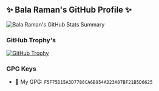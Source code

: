 ##  ✨ Bala Raman's GitHub Profile ✨

![Bala Raman's GitHub Stats Summary](https://github-readme-stats.vercel.app/api?username=srbala&show_icons=true&theme=radical)

### GitHub Trophy's

[![GitHub Trophy](https://github-profile-trophy.vercel.app/?username=srbala&theme=darkhub)](https://github.com/ryo-ma/github-profile-trophy)

<!--
- 👯 Member of AlmaLinux community, working on containers, cloud images, WSL, and LiveMedia. Looking into build automations
- ✨ Create BI/AI applications, Centralized email notifications and printing 
- 👯 Collaborated with IBM Team, RedHat Team and our own Middleware, Netowrking & Security team to implement hybrid cloud on the enterprise
- 🌱 Implemented hybrid cloud using OpenShift, Exploring OKD, Rancher, k8s and k3s etc for personal use ...
- ⚡ Integrated Maven Nexus3, Jenkins CI/CD, Github web-hooks integration for pipelines and automation
- ✨ Ported number of Microsoft TVFS Projects into GIT, Utilized TFS GIT 
- 🔭 Using with Ionic, React Native, Flutter, Framework7 with Cordova for mobile development.
-->

### GPG Keys

- 💬 My GPG: `F5F75D15A3D7786CA6B954AD23A07BF21B5D6625`

<!--
```
- ⚡ note 1. 
- ✨ note 2.
- 🌱 note 4.
```

**srbala/srbala** is a ✨ _special_ ✨ repository because its `README.md` (this file) appears on your GitHub profile.
Here are some ideas to get you started:
- 🔭 I’m currently working on ...
- 🌱 I’m currently learning ...
- 👯 I’m looking to collaborate on ...
- 🤔 I’m looking for help with ...
- 💬 Ask me about ...
- 📫 How to reach me: ...
- 😄 Pronouns: ...
- ⚡ Fun fact: ... s
-->
